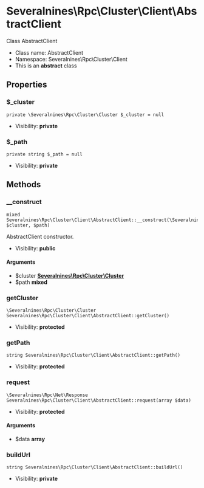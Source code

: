 Severalnines\Rpc\Cluster\Client\AbstractClient
===============

Class AbstractClient




* Class name: AbstractClient
* Namespace: Severalnines\Rpc\Cluster\Client
* This is an **abstract** class





Properties
----------


### $_cluster

    private \Severalnines\Rpc\Cluster\Cluster $_cluster = null





* Visibility: **private**


### $_path

    private string $_path = null





* Visibility: **private**


Methods
-------


### __construct

    mixed Severalnines\Rpc\Cluster\Client\AbstractClient::__construct(\Severalnines\Rpc\Cluster\Cluster $cluster, $path)

AbstractClient constructor.



* Visibility: **public**


#### Arguments
* $cluster **[Severalnines\Rpc\Cluster\Cluster](Severalnines-Rpc-Cluster-Cluster.md)**
* $path **mixed**



### getCluster

    \Severalnines\Rpc\Cluster\Cluster Severalnines\Rpc\Cluster\Client\AbstractClient::getCluster()





* Visibility: **protected**




### getPath

    string Severalnines\Rpc\Cluster\Client\AbstractClient::getPath()





* Visibility: **protected**




### request

    \Severalnines\Rpc\Net\Response Severalnines\Rpc\Cluster\Client\AbstractClient::request(array $data)





* Visibility: **protected**


#### Arguments
* $data **array**



### buildUrl

    string Severalnines\Rpc\Cluster\Client\AbstractClient::buildUrl()





* Visibility: **private**



